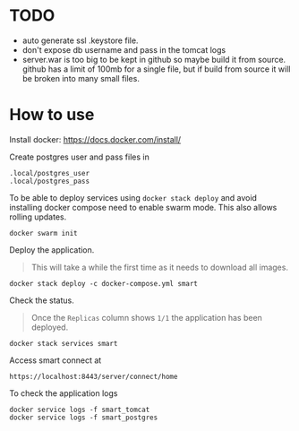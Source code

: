 # TODO
 - auto generate ssl .keystore file.
 - don't expose db username and pass in the tomcat logs
 - server.war is too big to be kept in github so maybe build it from source. github has a limit of 100mb for a single file, but if build from source it will be broken into many small files.


# How to use

Install docker:
https://docs.docker.com/install/


Create postgres user and pass files in 
```
.local/postgres_user
.local/postgres_pass
```

To be able to deploy services using `docker stack deploy` and avoid installing docker compose need to enable swarm mode. 
This also allows rolling updates.
```
docker swarm init
```
Deploy the application.
> This will take a while the first time as it needs to download all images.
```
docker stack deploy -c docker-compose.yml smart
```

Check the status.
> Once the `Replicas` column shows `1/1` the application has been deployed.
```
docker stack services smart
```

Access smart connect at 
```
https://localhost:8443/server/connect/home
```

To check the application logs
```
docker service logs -f smart_tomcat
docker service logs -f smart_postgres
```